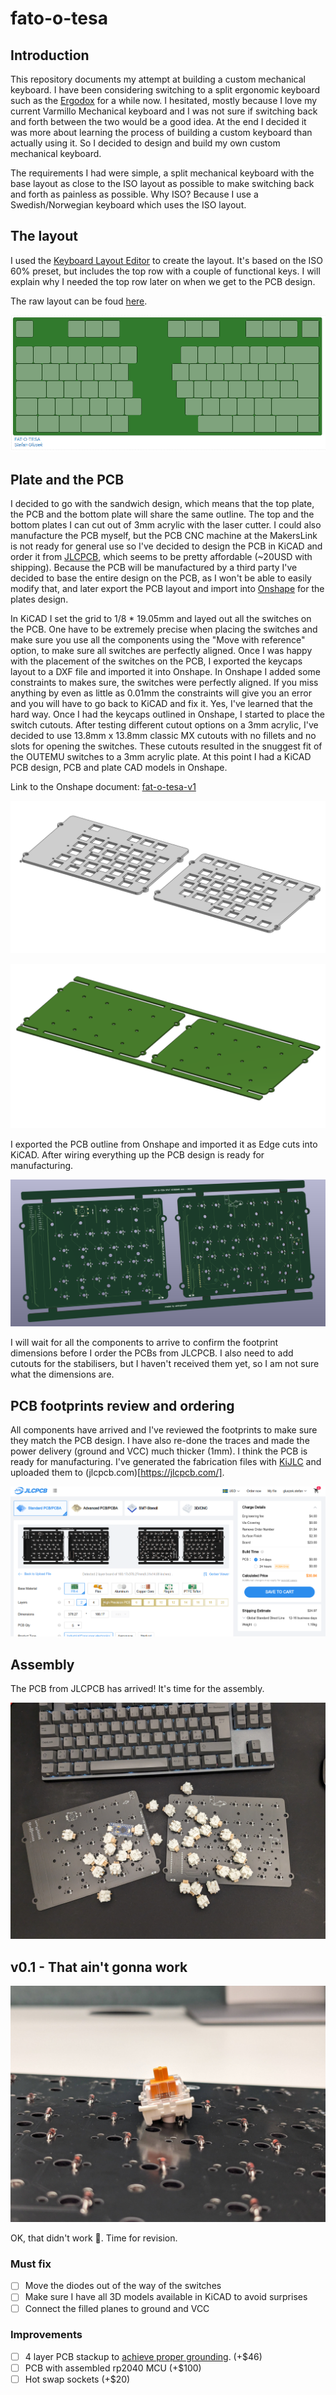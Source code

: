# fato-o-tesa

## Introduction
This repository documents my attempt at building a custom mechanical keyboard. I have been considering switching to a split ergonomic keyboard such as the [Ergodox](https://ergodox-ez.com/) for a while now.
I hesitated, mostly because I love my current Varmillo Mechanical keyboard and I was not sure if switching back and forth between the two would be a good idea. At the end I decided it was more about learning the process of building a custom keyboard than actually using it. So I decided to design and build my own custom mechanical keyboard.

The requirements I had were simple, a split mechanical keyboard with the base layout as close to the ISO layout as possible to make switching back and forth as painless as possible. Why ISO? Because I use a Swedish/Norwegian keyboard which uses the ISO layout.

## The layout
I used the [Keyboard Layout Editor](http://www.keyboard-layout-editor.com/) to create the layout. It's based on the ISO 60% preset, but includes the top row with a couple of functional keys. I will explain why I needed the top row later on when we get to the PCB design.

The raw layout can be foud [here](layouts/layout.kle).

![Layout](docs/assets/fat-o-tesa-layout.png)

## Plate and the PCB
I decided to go with the sandwich design, which means that the top plate, the PCB and the bottom plate will share the same outline.
The top and the bottom plates I can cut out of 3mm acrylic with the laser cutter. I could also manufacture the PCB myself, but the PCB CNC machine at the MakersLink is not ready for general use so I've decided to design the PCB in KiCAD and order it from [JLCPCB](https://jlcpcb.com/), which seems to be pretty affordable (~20USD with shipping). Because the PCB will be manufactured by a third party I've decided to base the entire design on the PCB, as I won't be able to easily modify that, and later export the PCB layout and import into [Onshape](https://cad.onshape.com) for the plates design.

In KiCAD I set the grid to 1/8 * 19.05mm and layed out all the switches on the PCB. One have to be extremely precise when placing the switches and make sure you use all the components using the "Move with reference" option, to make sure all switches are perfectly aligned.
Once I was happy with the placement of the switches on the PCB, I exported the keycaps layout to a DXF file and imported it into Onshape. In Onshape I added some constraints to makes sure, the switches were perfectly aligned. If you miss anything by even as little as 0.01mm the constraints will give you an error and you will have to go back to KiCAD and fix it. Yes, I've learned that the hard way. Once I had the keycaps outlined in Onshape, I started to place the switch cutouts. After testing different cutout options on a 3mm acrylic, I've decided to use 13.8mm x 13.8mm classic MX cutouts with no fillets and no slots for opening the switches. These cutouts resulted in the snuggest fit of the OUTEMU switches to a 3mm acrylic plate. At this point I had a KiCAD PCB design, PCB and plate CAD models in Onshape.

Link to the Onshape document: [fat-o-tesa-v1](https://cad.onshape.com/documents/4cd495c87c7dda10663811d2/w/b5d95b47f52db33ad3f41531/e/3e70d648d0571f67e1f8d256?renderMode=0&uiState=657f0b6864fd316c9ab080da)

![Top Plate](docs/assets/top-plate-render.png)

![PCB](docs/assets/pcb-render.png)

I exported the PCB outline from Onshape and imported it as Edge cuts into KiCAD. After wiring everything up the PCB design is ready for manufacturing.

![PCB](docs/assets/pcb-kicad.png)

I will wait for all the components to arrive to confirm the footprint dimensions before I order the PCBs from JLCPCB. I also need to add cutouts for the stabilisers, but I haven't received them yet, so I am not sure what the dimensions are.

## PCB footprints review and ordering
All components have arrived and I've reviewed the footprints to make sure they match the PCB design. I have also re-done the traces and made the power delivery (ground and VCC) much thicker (1mm).
I think the PCB is ready for manufacturing. I've generated the fabrication files with [KiJLC](https://github.com/fullyautomated/KiJLC) and uploaded them to (jlcpcb.com)[https://jlcpcb.com/].

![JLCPCB](docs/assets/jlcpcb-order.png)

## Assembly

The PCB from JLCPCB has arrived! It's time for the assembly.

![Parts](docs/assets/pre-assembly.png)

## v0.1 - That ain't gonna work
![FAIL](docs/assets/v-0-1-fail.png)

OK, that didn't work 🙈. Time for revision.

### Must fix
- [ ] Move the diodes out of the way of the switches
- [ ] Make sure I have all 3D models available in KiCAD to avoid surprises
- [ ] Connect the filled planes to ground and VCC

### Improvements
- [ ] 4 layer PCB stackup to [achieve proper grounding](https://www.youtube.com/watch?v=ySuUZEjARPY). (+$46)
- [ ] PCB with assembled rp2040 MCU (+$100)
- [ ] Hot swap sockets (+$20)
